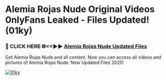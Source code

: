 # Alemia Rojas Nude Original Videos 0nlyFans Leaked - Files Updated! (01ky)

<h3>🔴 CLICK HERE 🌐==►► <a href="https://tinyurl.com/4mcuefdz" rel="nofollow">Alemia Rojas Nude Updated Files</a></h3>

Get Alemia Rojas Nude and all content. Now you can access all videos and pictures of Alemia Rojas Nude. New Updated Files 2025!

[![01ky](https://i.imgur.com/StAQSOY.gif)](https://tinyurl.com/4mcuefdz)
